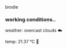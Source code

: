 brodie

<!--weather_start-->
### working conditions..

weather: overcast clouds ☁️

temp: 21.37 °C 🥶

<!--weather_end-->

